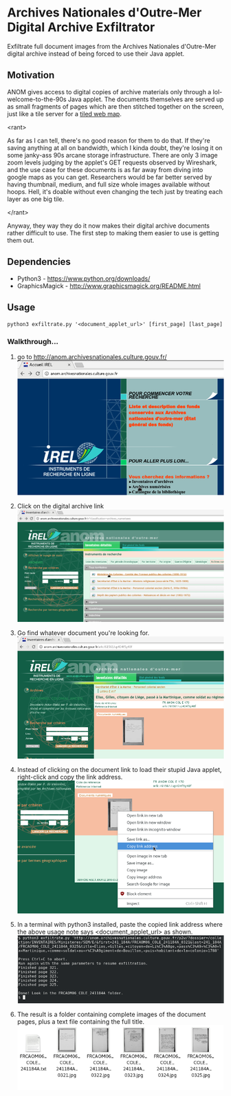 # Archives Nationales d'Outre-Mer Digital Archive Exfiltrator
Exfiltrate full document images from the Archives Nationales d'Outre-Mer digital archive instead of being forced to use their Java applet.

## Motivation
ANOM gives access to digital copies of archive materials only through a lol-welcome-to-the-90s Java applet. The documents themselves are served up as small fragments of pages which are then stitched together on the screen, just like a tile server for a [tiled web map](https://en.wikipedia.org/wiki/Tiled_web_map). 

\<rant\>

As far as I can tell, there's no good reason for them to do that. If they're saving anything at all on bandwidth, which I kinda doubt, they're losing it on some janky-ass 90s arcane storage infrastructure. There are only 3 image zoom levels judging by the applet's GET requests observed by Wireshark, and the use case for these documents is as far away from diving into google maps as you can get. Researchers would be far better served by having thumbnail, medium, and full size whole images available without hoops. Hell, it's doable without even changing the tech just by treating each layer as one big tile.

\</rant\>

Anyway, they way they do it now makes their digital archive documents rather difficult to use.
The first step to making them easier to use is getting them out.

## Dependencies
* Python3 - https://www.python.org/downloads/
* GraphicsMagick - http://www.graphicsmagick.org/README.html

## Usage
`python3 exfiltrate.py '<document_applet_url>' [first_page] [last_page]`

### Walkthrough...
1. go to http://anom.archivesnationales.culture.gouv.fr/
![ANOM front page](screenshots/screen1.png)

2. Click on the digital archive link
![digital archive](screenshots/screen2.png)

3. Go find whatever document you're looking for.
![example document](screenshots/screen3.png)

4. Instead of clicking on the document link to load their stupid Java applet, right-click and copy the link address.
![copy the link url](screenshots/screen4.png)

5. In a terminal with python3 installed, paste the copied link address where the above usage note says \<document_applet_url\> as shown.
![running the command](screenshots/screen5.png)

6. The result is a folder containing complete images of the document pages, plus a text file containing the full title.
![resulting files](screenshots/screen6.png)
